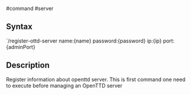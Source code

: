 #command #server

## Syntax

`/register-ottd-server name:{name} password:{password} ip:{ip} port:{adminPort}

## Description

Register information about openttd server. This is first command one need to execute before managing an OpenTTD server